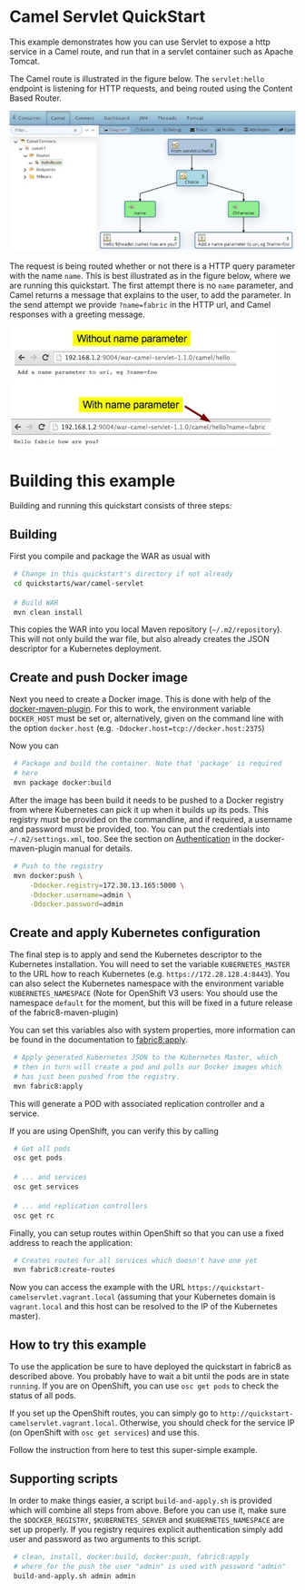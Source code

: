 # Camel Servlet QuickStart

This example demonstrates how you can use Servlet to expose a http
service in a Camel route, and run that in a servlet container such as
Apache Tomcat. 

The Camel route is illustrated in the figure below. The
`servlet:hello` endpoint is listening for HTTP requests, and being
routed using the Content Based Router.  

![Camel Servlet diagram](images/camel-servlet-diagram.jpg)

The request is being routed whether or not there is a HTTP query
parameter with the name `name`. This is best illustrated as in the
figure below, where we are running this quickstart. The first attempt
there is no `name` parameter, and Camel returns a message that
explains to the user, to add the parameter. In the send attempt we
provide `?name=fabric` in the HTTP url, and Camel responses with a
greeting message. 

![Camel Servlet try](images/camel-servlet-try-quickstart.jpg)


# Building this example

Building and running this quickstart consists of three steps:

## Building

First you compile and package the WAR as usual with 

```bash
 # Change in this quickstart's directory if not already
 cd quickstarts/war/camel-servlet
        
 # Build WAR
 mvn clean install
```

This copies the WAR into you local Maven repository
(`~/.m2/repository`). This will not only build the war file, but also
already creates the JSON descriptor for a Kubernetes deployment. 
   
## Create and push Docker image

Next you need to create a Docker image. This is done with help of the
[docker-maven-plugin](https://github.com/rhuss/docker-maven-plugin/blob/master/doc/manual.md). For
this to work, the environment variable `DOCKER_HOST` must be set or,
alternatively, given on the command line with the option `docker.host`
(e.g. `-Ddocker.host=tcp://docker.host:2375`)

Now you can

```bash
 # Package and build the container. Note that 'package' is required
 # here
 mvn package docker:build
```
     
After the image has been build it needs to be pushed to a Docker
registry from where Kubernetes can pick it up when it builds up its
pods. This registry must be provided on the commandline, and if
required, a username and password must be provided, too. You can put
the credentials into `~/.m2/settings.xml`, too. See the section on
[Authentication](https://github.com/rhuss/docker-maven-plugin/blob/master/doc/manual.md#authentication)
in the docker-maven-plugin manual for details. 

```bash
 # Push to the registry
 mvn docker:push \
     -Ddocker.registry=172.30.13.165:5000 \
     -Ddocker.username=admin \
     -Ddocker.password=admin
```

## Create and apply Kubernetes configuration

The final step is to apply and send the Kubernetes descriptor to the
Kubernetes installation. You will need to set the variable
`KUBERNETES_MASTER` to the URL how to reach Kubernetes
(e.g. `https://172.28.128.4:8443`). You can also select the Kubernetes
namespace with the environment variable `KUBERNETES_NAMESPACE` (Note
for OpenShift V3 users: You should use the namespace `default` for the
moment, but this will be fixed in a future release of the
fabric8-maven-plugin)

You can set this variables also with system properties, more
information can be found in the documentation to
[fabric8:apply](http://fabric8.io/guide/mavenFabric8Apply.html). 

```bash
 # Apply generated Kubernetes JSON to the Kubernetes Master, which
 # then in turn will create a pod and pulls our Docker images which
 # has just been pushed from the registry.
 mvn fabric8:apply
```

This will generate a POD with associated replication controller and a
service. 

If you are using OpenShift, you can verify this by calling

```bash
 # Get all pods
 osc get pods
 
 # ... and services
 osc get services
 
 # ... and replication controllers
 osc get rc
```

Finally, you can setup routes within OpenShift so that you can use a
fixed address to reach the application:

```bash
 # Creates routes for all services which doesn't have one yet
 mvn fabric8:create-routes
```

Now you can access the example with the URL
`https://quickstart-camelservlet.vagrant.local` (assuming that your
Kubernetes domain is `vagrant.local` and this host can be resolved to
the IP of the Kubernetes master).

## How to try this example

To use the application be sure to have deployed the quickstart in
fabric8 as described above. You probably have to wait a bit until the
pods are in state `running`. If you are on OpenShift, you can use `osc
get pods` to check the status of all pods.

If you set up the OpenShift routes, you can simply go to
`http://quickstart-camelservlet.vagrant.local`. Otherwise, you should
check for the service IP (on OpenShift with `osc get services`) and
use this. 

Follow the instruction from here to test this super-simple example.

## Supporting scripts

In order to make things easier, a script `build-and-apply.sh` is
provided which will combine all steps from above. Before you can use
it, make sure the `$DOCKER_REGISTRY`, `$KUBERNETES_SERVER` and
`$KUBERNETES_NAMESPACE` are set up properly. If you registry requires
explicit authentication simply add user and password as two arguments
to this script. 

```bash
 # clean, install, docker:build, docker:push, fabric8:apply 
 # where for the push the user "admin" is used with password "admin"
 build-and-apply.sh admin admin
```
